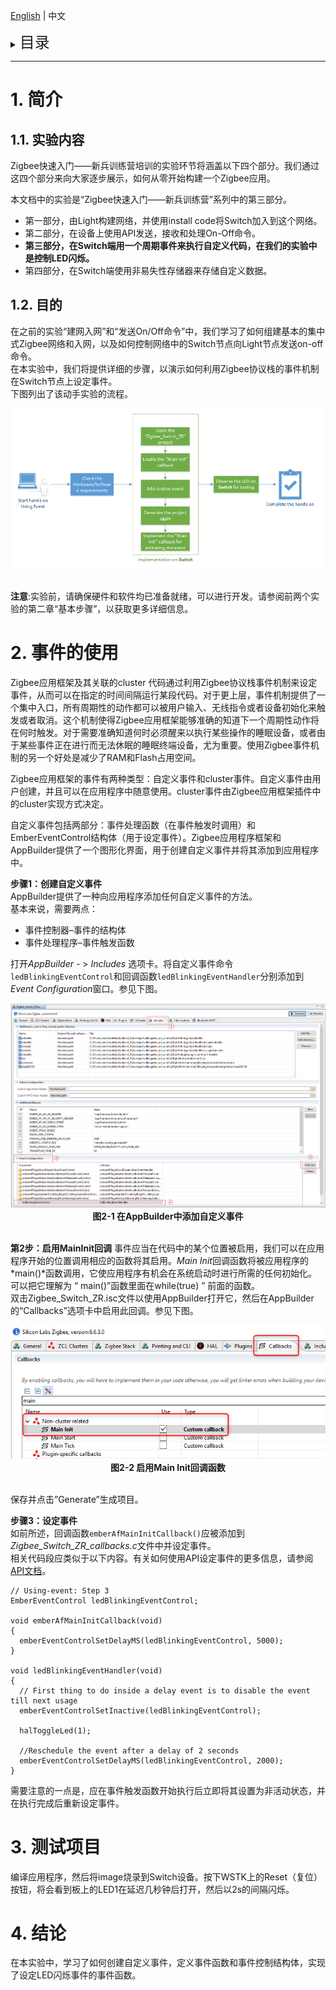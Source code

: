 [English](Zigbee-Hands-on-Using-Event) | 中文

<details>
<summary><font size=5>目录</font> </summary>

- [1. 简介](#1-简介)
    - [1.1. 实验内容](#11-实验内容)
    - [1.2. 目的](#12-目的)
- [2. 事件的使用](#2-事件的使用)
- [3. 测试项目](#3-测试项目)
- [4. 结论](#4-结论)

</details>

***

# 1. 简介

## 1.1. 实验内容
Zigbee快速入门——新兵训练营培训的实验环节将涵盖以下四个部分。我们通过这四个部分来向大家逐步展示，如何从零开始构建一个Zigbee应用。

本文档中的实验是“Zigbee快速入门——新兵训练营”系列中的第三部分。 
-   第一部分，由Light构建网络，并使用install code将Switch加入到这个网络。
-   第二部分，在设备上使用API发送，接收和处理On-Off命令。
-   **第三部分，在Switch端用一个周期事件来执行自定义代码，在我们的实验中是控制LED闪烁。**
-   第四部分，在Switch端使用非易失性存储器来存储自定义数据。 

## 1.2. 目的
在之前的实验“建网入网”和“发送On/Off命令”中，我们学习了如何组建基本的集中式Zigbee网络和入网，以及如何控制网络中的Switch节点向Light节点发送on-off命令。   
在本实验中，我们将提供详细的步骤，以演示如何利用Zigbee协议栈的事件机制在Switch节点上设定事件。  
下图列出了该动手实验的流程。  

<div align="center">
  <img src="files/ZB-Zigbee-Hands-on-Using-Event/using_event_working_flow.png">  
</div>  
</br>  

**注意**:实验前，请确保硬件和软件均已准备就绪，可以进行开发。请参阅前两个实验的第二章“基本步骤”，以获取更多详细信息。

# 2. 事件的使用
Zigbee应用框架及其关联的cluster 代码通过利用Zigbee协议栈事件机制来设定事件，从而可以在指定的时间间隔运行某段代码。对于更上层，事件机制提供了一个集中入口，所有周期性的动作都可以被用户输入、无线指令或者设备初始化来触发或者取消。这个机制使得Zigbee应用框架能够准确的知道下一个周期性动作将在何时触发。对于需要准确知道何时必须醒来以执行某些操作的睡眠设备，或者由于某些事件正在进行而无法休眠的睡眠终端设备，尤为重要。使用Zigbee事件机制的另一个好处是减少了RAM和Flash占用空间。

Zigbee应用框架的事件有两种类型：自定义事件和cluster事件。自定义事件由用户创建，并且可以在应用程序中随意使用。cluster事件由Zigbee应用框架插件中的cluster实现方式决定。

自定义事件包括两部分：事件处理函数（在事件触发时调用）和EmberEventControl结构体（用于设定事件）。Zigbee应用程序框架和AppBuilder提供了一个图形化界面，用于创建自定义事件并将其添加到应用程序中。

**步骤1：创建自定义事件**  
AppBuilder提供了一种向应用程序添加任何自定义事件的方法。  
基本来说，需要两点： 
-   事件控制器–事件的结构体 
-   事件处理程序–事件触发函数  

打开*AppBuilder* - > *Includes* 选项卡。将自定义事件命令```ledBlinkingEventControl```和回调函数```ledBlinkingEventHandler```分别添加到 *Event Configuration*窗口。参见下图。
<div align="center">
  <img src="files/ZB-Zigbee-Hands-on-Using-Event/custom_event_adding_in_AppBuilder.png">  
</div>  
<div align="center">
  <b>图2-1 在AppBuilder中添加自定义事件</b>
</div>  
</br>  

**第2步：启用MainInit回调** 
事件应当在代码中的某个位置被启用，我们可以在应用程序开始的位置调用相应的函数将其启用。*Main Init*回调函数将被应用程序的*main()*函数调用，它使应用程序有机会在系统启动时进行所需的任何初始化。可以把它理解为 “ main()”函数里面在while(true) ” 前面的函数。   
双击Zigbee_Switch_ZR.isc文件以使用AppBuilder打开它，然后在AppBuilder的“Callbacks”选项卡中启用此回调。参见下图。

<div align="center">
  <img src="files/ZB-Zigbee-Hands-on-Using-Event/main_init_enabling.png">  
</div>  
<div align="center">
  <b>图2-2 启用Main Init回调函数</b>
</div>  
</br>  

保存并点击”Generate”生成项目。

**步骤3：设定事件**  
如前所述，回调函数```emberAfMainInitCallback()```应被添加到*Zigbee_Switch_ZR_callbacks.c*文件中并设定事件。  
相关代码段应类似于以下内容。有关如何使用API设定事件的更多信息，请参阅[API文档](https://docs.silabs.com/zigbee/latest/em35x/group-event)。

```
// Using-event: Step 3
EmberEventControl ledBlinkingEventControl;

void emberAfMainInitCallback(void)
{
  emberEventControlSetDelayMS(ledBlinkingEventControl, 5000);
}

void ledBlinkingEventHandler(void)
{
  // First thing to do inside a delay event is to disable the event till next usage
  emberEventControlSetInactive(ledBlinkingEventControl);

  halToggleLed(1);

  //Reschedule the event after a delay of 2 seconds
  emberEventControlSetDelayMS(ledBlinkingEventControl, 2000);
}
```

需要注意的一点是，应在事件触发函数开始执行后立即将其设置为非活动状态，并在执行完成后重新设定事件。

# 3. 测试项目
编译应用程序，然后将image烧录到Switch设备。按下WSTK上的Reset（复位）按钮，将会看到板上的LED1在延迟几秒钟后打开，然后以2s的间隔闪烁。

# 4. 结论
在本实验中，学习了如何创建自定义事件，定义事件函数和事件控制结构体，实现了设定LED闪烁事件的事件函数。
